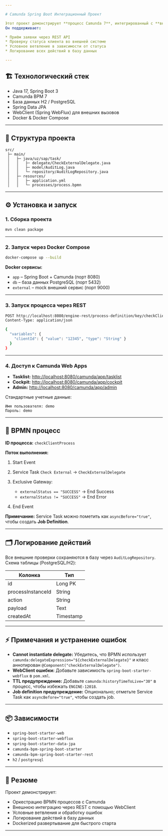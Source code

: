 ```yaml
---

# Camunda Spring Boot Интеграционный Проект

Этот проект демонстрирует **процесс Camunda 7**, интегрированный с **внешней системой** (stub REST API).
Он поддерживает:

* Приём заявки через REST API
* Проверку статуса клиента во внешней системе
* Условное ветвление в зависимости от статуса
* Логирование всех действий в базу данных

---
```


## 🏗️ Технологический стек

* Java 17, Spring Boot 3
* Camunda BPM 7
* База данных H2 / PostgreSQL
* Spring Data JPA
* WebClient (Spring WebFlux) для внешних вызовов
* Docker & Docker Compose

---

## 📂 Структура проекта

```
src/
 ├─ main/
 │   ├─ java/uz/sap/task/
 │   │   ├─ delegate/CheckExternalDelegate.java
 │   │   ├─ model/AuditLog.java
 │   │   └─ repository/AuditLogRepository.java
 │   ├─ resources/
 │   │   ├─ application.yml
 │   │   └─ processes/process.bpmn
```

---

## ⚙️ Установка и запуск

### 1. Сборка проекта

```bash
mvn clean package
```

---

### 2. Запуск через Docker Compose

```bash
docker-compose up --build
```

**Docker сервисы:**

* `app` – Spring Boot + Camunda (порт 8080)
* `db` – база данных PostgreSQL (порт 5432)
* `external` – mock внешний сервис (порт 9000)

---

### 3. Запуск процесса через REST

```bash
POST http://localhost:8080/engine-rest/process-definition/key/checkClientProcess/start
Content-Type: application/json

{
  "variables": {
    "clientId": { "value": "12345", "type": "String" }
  }
}
```

---

### 4. Доступ к Camunda Web Apps

* **Tasklist:** [http://localhost:8080/camunda/app/tasklist](http://localhost:8080/camunda/app/tasklist)
* **Cockpit:** [http://localhost:8080/camunda/app/cockpit](http://localhost:8080/camunda/app/cockpit)
* **Admin:** [http://localhost:8080/camunda/app/admin](http://localhost:8080/camunda/app/admin)

Стандартные учетные данные:

```
Имя пользователя: demo
Пароль: demo
```

---

## 📄 BPMN процесс

**ID процесса:** `checkClientProcess`

**Поток выполнения:**

1. Start Event
2. Service Task `Check External` → `CheckExternalDelegate`
3. Exclusive Gateway:

    * `externalStatus == "SUCCESS"` → End Success
    * `externalStatus != "SUCCESS"` → End Error
4. End Event

**Примечание:** Service Task можно пометить как `asyncBefore="true"`, чтобы создать **Job Definition**.

---

## 🗂️ Логирование действий

Все внешние проверки сохраняются в базу через `AuditLogRepository`.
Схема таблицы (PostgreSQL/H2):

| Колонка           | Тип       |
| ----------------- | --------- |
| id                | Long PK   |
| processInstanceId | String    |
| action            | String    |
| payload           | Text      |
| createdAt         | Timestamp |

---

## ⚡ Примечания и устранение ошибок

* **Cannot instantiate delegate:** Убедитесь, что BPMN использует `camunda:delegateExpression="${checkExternalDelegate}"` и класс аннотирован `@Component("checkExternalDelegate")`.
* **WebClient ошибки:** Добавьте зависимость `spring-boot-starter-webflux` в `pom.xml`.
* **TTL предупреждение:** Добавьте `camunda:historyTimeToLive="30"` в процесс, чтобы избежать `ENGINE-12018`.
* **Job definition предупреждение:** Опционально; отметьте Service Task как `asyncBefore="true"`, чтобы создать job.

---

## 📦 Зависимости

* `spring-boot-starter-web`
* `spring-boot-starter-webflux`
* `spring-boot-starter-data-jpa`
* `camunda-bpm-spring-boot-starter`
* `camunda-bpm-spring-boot-starter-rest`
* `h2` / `postgresql`

---

## 🏁 Резюме

Проект демонстрирует:

* Оркестрацию BPMN процессов с Camunda
* Внешнюю интеграцию через REST с помощью WebClient
* Условные ветвления и обработку ошибок
* Логирование действий в базу данных
* Dockerized развертывание для быстрого старта

---